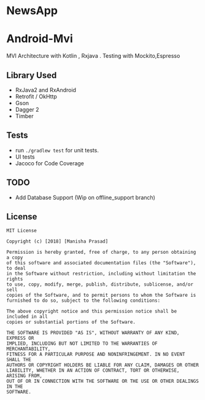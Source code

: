 # NewsApp
# Android-Mvi
MVI Architecture with Kotlin , Rxjava . Testing with Mockito,Espresso

## Library Used
* RxJava2 and RxAndroid
* Retrofit / OkHttp
* Gson
* Dagger 2
* Timber

## Tests
* run `./gradlew test` for unit tests.
* UI tests 
* Jacoco for Code Coverage 


## TODO
* Add Database Support (Wip on offline_support branch)

## License

```
MIT License

Copyright (c) [2018] [Manisha Prasad]

Permission is hereby granted, free of charge, to any person obtaining a copy
of this software and associated documentation files (the "Software"), to deal
in the Software without restriction, including without limitation the rights
to use, copy, modify, merge, publish, distribute, sublicense, and/or sell
copies of the Software, and to permit persons to whom the Software is
furnished to do so, subject to the following conditions:

The above copyright notice and this permission notice shall be included in all
copies or substantial portions of the Software.

THE SOFTWARE IS PROVIDED "AS IS", WITHOUT WARRANTY OF ANY KIND, EXPRESS OR
IMPLIED, INCLUDING BUT NOT LIMITED TO THE WARRANTIES OF MERCHANTABILITY,
FITNESS FOR A PARTICULAR PURPOSE AND NONINFRINGEMENT. IN NO EVENT SHALL THE
AUTHORS OR COPYRIGHT HOLDERS BE LIABLE FOR ANY CLAIM, DAMAGES OR OTHER
LIABILITY, WHETHER IN AN ACTION OF CONTRACT, TORT OR OTHERWISE, ARISING FROM,
OUT OF OR IN CONNECTION WITH THE SOFTWARE OR THE USE OR OTHER DEALINGS IN THE
SOFTWARE.

